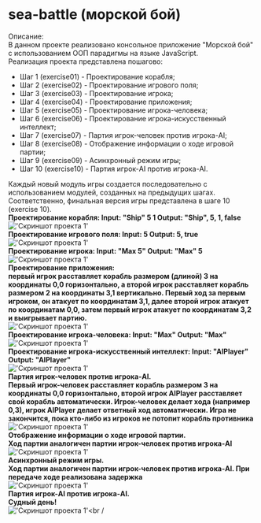 # sea-battle (морской бой)
Описание:<br />
В данном проекте реализовано консольное приложение "Морской бой" с использованием ООП парадигмы на языке JavaScript.<br />
Реализация проекта представлена пошагово:<br />
  - Шаг 1 (exercise01) - Проектирование корабля;<br />
  - Шаг 2 (exercise02) - Проектирование игрового поля;<br />
  - Шаг 3 (exercise03) - Проектирование игрока;<br />
  - Шаг 4 (exercise04) - Проектирование приложения;<br />
  - Шаг 5 (exercise05) - Проектирование игрока-человека;<br />
  - Шаг 6 (exercise06) - Проектирование игрока-искусственный интеллект;<br />
  - Шаг 7 (exercise07) - Партия игрок-человек против игрока-AI;<br />
  - Шаг 8 (exercise08) - Отображение информации о ходе игровой партии;<br />
  - Шаг 9 (exercise09) - Асинхронный режим игры;<br />
  - Шаг 10 (exercise10) - Партия игрок-AI против игрока-AI.<br />

Каждый новый модуль игры создается последовательно с использованием модулей, созданных на предыдущих шагах.<br />
Соответственно, финальная версия игры представлена в шаге 10 (exercise 10).<br />
**Проектирование корабля:   Input: "Ship" 5 1   Output: "Ship", 5, 1, false**<br />
!['Скриншот проекта 1'](img/screenshot01.PNG)<br />
**Проектирование игрового поля:   Input: 5   Output: 5, true**<br />
!['Скриншот проекта 1'](img/screenshot02.PNG)<br />
**Проектирование игрока:   Input: "Max 5"   Output: "Max" 5**<br />
!['Скриншот проекта 1'](img/screenshot03.PNG)<br />
**Проектирование приложения:**<br />
**первый игрок расставляет корабль размером (длиной) 3 на координаты 0,0 горизонтально, а второй игрок расставляет корабль размером 2 на координаты 3,1 вертикально. Первый ход за первым игроком, он атакует по координатам 3,1, далее второй игрок атакует по координатам 0,0, затем первый игрок атакует по координатам 3,2 и выигрывает партию.**<br />
!['Скриншот проекта 1'](img/screenshot04.PNG)<br />
**Проектирование игрока-человека:   Input: "Max"   Output: "Max"**<br />
!['Скриншот проекта 1'](img/screenshot05.PNG)<br />
**Проектирование игрока-искусственный интеллект:   Input: "AIPlayer"   Output: "AIPlayer"**<br />
!['Скриншот проекта 1'](img/screenshot06.PNG)<br />
**Партия игрок-человек против игрока-AI.**<br />
**Первый игрок-человек расставляет корабль размером 3 на координаты 0,0 горизонтально, второй игрок AIPlayer расставляет свой корабль автоматически. Игрок-человек делает хода (например 0,3), игрок AIPlayer делает ответный ход автоматически. Игра не закончится, пока кто-либо из игроков не потопит корабль противника**<br />
!['Скриншот проекта 1'](img/screenshot07.PNG)<br />
**Отображение информации о ходе игровой партии.**<br />
**Ход партии аналогичен партии игрок-человек против игрока-AI**<br />
!['Скриншот проекта 1'](img/screenshot08.PNG)<br />
**Асинхронный режим игры.**<br />
**Ход партии аналогичен партии игрок-человек против игрока-AI. При передаче ходе реализована задержка**<br />
!['Скриншот проекта 1'](img/screenshot09.PNG)<br />
**Партия игрок-AI против игрока-AI.**<br />
**Судный день!**<br />
!['Скриншот проекта 1'](img/screenshot10.PNG)<br /